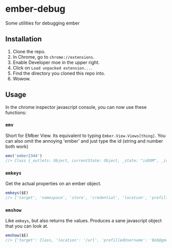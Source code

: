 # ember-debug
Some utilities for debugging ember

## Installation

1. Clone the repo.
2. In Chrome, go to `chrome://extensions`.
3. Enable Developer moe in the upper right.
4. Click on `Load unpacked extension...`.
5. Find the directory you cloned this repo into.
6. Wowow.

## Usage

In the chrome inspector javascript console, you can now use these functions:

### `emv`
Short for EMber View. Its equivalent to typing `Ember.View.Views[thing]`.
You can also omit the annoying 'ember' and just type the id (string and number both work)

```javascript
emv('ember2344')
//> Class {_outlets: Object, currentState: Object, _state: "inDOM", _isVisible: true, _childViews: Array[3]…}
```

### `emkeys`
Get the actual properties on an ember object.

```javascript
emkeys($E)
//> ['target', 'namespace', 'store', 'credential', 'location', 'prefilledUsername', 'username',...]
```

### `emshow`
Like `emkeys`, but also returns the values. Produces a sane javascript object that you can look at.

```javascript
emshow($E)
//> {'target': Class, 'location': '/url', 'prefilledUsername': 'Bob@gmail.com', ...}
```

